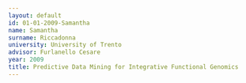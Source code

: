 ```yaml
---
layout: default 
id: 01-01-2009-Samantha
name: Samantha
surname: Riccadonna 
university: University of Trento
advisor: Furlanello Cesare
year: 2009
title: Predictive Data Mining for Integrative Functional Genomics
---
```

